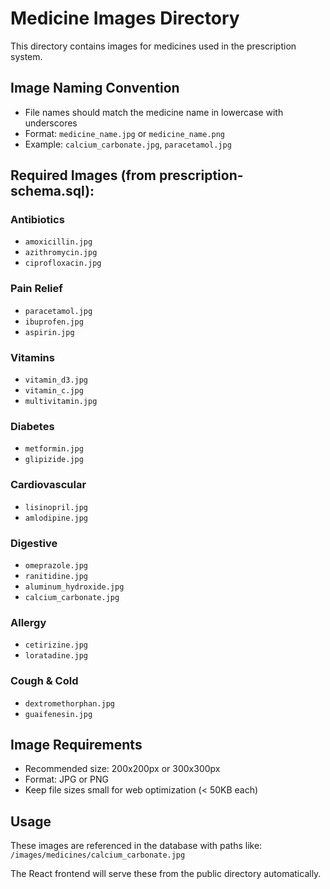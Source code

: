 # Medicine Images Directory

This directory contains images for medicines used in the prescription system.

## Image Naming Convention
- File names should match the medicine name in lowercase with underscores
- Format: `medicine_name.jpg` or `medicine_name.png`
- Example: `calcium_carbonate.jpg`, `paracetamol.jpg`

## Required Images (from prescription-schema.sql):

### Antibiotics
- `amoxicillin.jpg`
- `azithromycin.jpg`
- `ciprofloxacin.jpg`

### Pain Relief
- `paracetamol.jpg`
- `ibuprofen.jpg`
- `aspirin.jpg`

### Vitamins
- `vitamin_d3.jpg`
- `vitamin_c.jpg`
- `multivitamin.jpg`

### Diabetes
- `metformin.jpg`
- `glipizide.jpg`

### Cardiovascular
- `lisinopril.jpg`
- `amlodipine.jpg`

### Digestive
- `omeprazole.jpg`
- `ranitidine.jpg`
- `aluminum_hydroxide.jpg`
- `calcium_carbonate.jpg`

### Allergy
- `cetirizine.jpg`
- `loratadine.jpg`

### Cough & Cold
- `dextromethorphan.jpg`
- `guaifenesin.jpg`

## Image Requirements
- Recommended size: 200x200px or 300x300px
- Format: JPG or PNG
- Keep file sizes small for web optimization (< 50KB each)

## Usage
These images are referenced in the database with paths like:
`/images/medicines/calcium_carbonate.jpg`

The React frontend will serve these from the public directory automatically.
